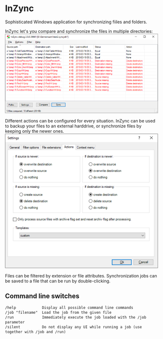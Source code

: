 # InZync
Sophisticated Windows application for synchronizing fiiles and folders.

InZync let's you compare and synchronize the files in multiple directories:
![main window](https://github.com/b43r/inzync/blob/master/img/main.png "main window")

Different actions can be configured for every situation. InZync can be used to backup your files to an external harddrive, or synchronize files by keeping only the newer ones.
![settings window](https://github.com/b43r/inzync/blob/master/img/settings.png "settings window")

Files can be filtered by extension or file attributes. Synchronization jobs can be saved to a file that can be run by double-clicking.

## Command line switches

```
/help            Display all possible command line commands
/job "filename"  Load the job from the given file
/run             Immediately execute the job loaded with the /job parameter
/silent          Do not display any UI while running a job (use together with /job and /run)
```
